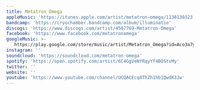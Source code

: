 ```yaml
---
title: Metatron Omega
appleMusic: 'https://itunes.apple.com/artist/metatron-omega/1138130323'
bandcamp: 'https://cryochamber.bandcamp.com/album/illuminatio'
discogs: 'https://www.discogs.com/artist/4507769-Metatron-Omega'
facebook: 'https://www.facebook.com/metatronomega'
googleMusic: >-
   https://play.google.com/store/music/artist/Metatron_Omega?id=Aco3a7yxltjahunb2qq6evciaoy
instagram: ''
soundcloud: 'https://soundcloud.com/metatron-omega'
spotify: 'https://open.spotify.com/artist/6C4GgVeNYRqyYf4BOStvMy'
twitter: ''
website: ''
youtube: 'https://www.youtube.com/channel/UCQACEcq4ThZh1hb1QwdK3Jw'
---
```

